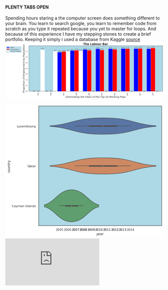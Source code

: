 
#### PLENTY TABS OPEN
Spending hours staring a the computer screen does something different to your brain. You learn to search google, you learn to remember 
code from scratch as you type it repeated because you yet to master for loops. And because of this experience I have my stepping stones to create a brief portfolio. 
Keeping it simply i used a database from Kaggle [source](https://www.kaggle.com/jboysen/penn-world-table#PWT.csv)
![barchzz](https://raw.githubusercontent.com/geraldm24/geraldm24.github.io/master/img/barchart.png)

![viochzz](https://raw.githubusercontent.com/geraldm24/geraldm24.github.io/master/img/violinchart.png)
<embed src="https://plot.ly/~geraldm24/1/#/plot">
